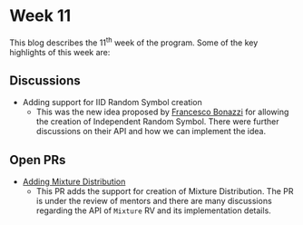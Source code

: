 # Week 11

This blog describes the 11<sup>th</sup> week of the program. Some of the key highlights of this week are:

## Discussions

* Adding support for IID Random Symbol creation
  * This was the new idea proposed by [Francesco Bonazzi](https://github.com/Upabjojr) for allowing the creation of Independent Random Symbol. There were further discussions on their API and how we can implement the idea.

## Open PRs

* [Adding Mixture Distribution](https://github.com/sympy/sympy/pull/19886)
  * This PR adds the support for creation of Mixture Distribution. The PR is under the review of mentors and there are many discussions regarding the API of `Mixture` RV and its implementation details.
